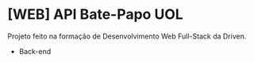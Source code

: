 # [WEB] API Bate-Papo UOL
Projeto feito na formação de Desenvolvimento Web Full-Stack da Driven.
- Back-end